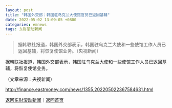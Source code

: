 ```yaml
---
layout: post
title: "韩国外交部：韩国驻乌克兰大使馆官员已返回基辅"
date: 2022-05-02 13:09:05 +0800
categories: emnews
tags: 东财滚动新闻
---
```

> 据韩联社报道，韩国外交部表示，韩国驻乌克兰大使和一些使馆工作人员已返回基辅，将恢复使馆业务。（央视新闻）

<p>据韩联社报道，韩国外交部表示，韩国驻乌克兰大使和一些使馆工作人员已返回基辅，将恢复使馆业务。</p><p class="em_media">（文章来源：央视新闻）</p>

<http://finance.eastmoney.com/news/1355,202205022367584631.html>

[返回东财滚动新闻](//finews.withounder.com/emnews/)｜[返回首页](//finews.withounder.com/)